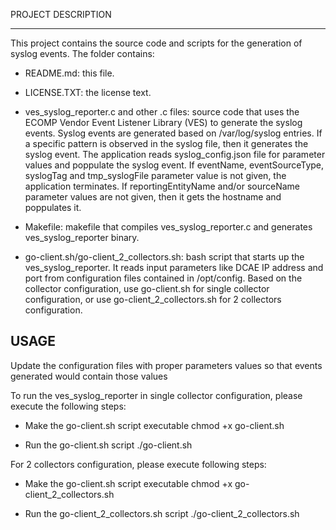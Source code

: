 
PROJECT DESCRIPTION

---
This project contains the source code and scripts for the generation of syslog events. The folder contains:

 - README.md: this file.

 - LICENSE.TXT: the license text.

 - ves_syslog_reporter.c and other .c files: source code that uses the ECOMP Vendor Event Listener Library (VES) to generate the syslog events. Syslog events are generated based on /var/log/syslog entries. If a specific pattern is observed in the syslog file, then it generates the syslog event. The application reads syslog_config.json file for parameter values and poppulate the syslog event. If eventName, eventSourceType, syslogTag and tmp_syslogFile parameter value is not given, the application terminates. If reportingEntityName and/or sourceName parameter values are not given, then it gets the hostname and poppulates it. 

 - Makefile: makefile that compiles ves_syslog_reporter.c and generates ves_syslog_reporter binary.

 - go-client.sh/go-client_2_collectors.sh: bash script that starts up the ves_syslog_reporter. It reads input parameters like DCAE IP address and port from configuration files contained in /opt/config. Based on the collector configuration, use go-client.sh for single collector configuration, or use go-client_2_collectors.sh for 2 collectors configuration.


USAGE
-----

Update the configuration files with proper parameters values so that events generated would contain those values

To run the ves_syslog_reporter in single collector configuration, please execute the following steps:

 - Make the go-client.sh script executable
        chmod +x go-client.sh

 - Run the go-client.sh script
        ./go-client.sh  

For 2 collectors configuration, please execute following steps:

 - Make the go-client.sh script executable
        chmod +x go-client_2_collectors.sh

 - Run the go-client_2_collectors.sh script
        ./go-client_2_collectors.sh
